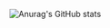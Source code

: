 ![Anurag's GitHub stats](https://github-readme-stats.vercel.app/api?username=mtsnobrega&show_icons=true&theme=ocean_dark)

    
<!--
- 🔭 I’m currently working on ...
- 🌱 I’m currently learning ...
- 👯 I’m looking to collaborate on ...
- 🤔 I’m looking for help with ...
- 💬 Ask me about ...
- 📫 How to reach me: ...
- 😄 Pronouns: ...
- ⚡ Fun fact: ...
-->
